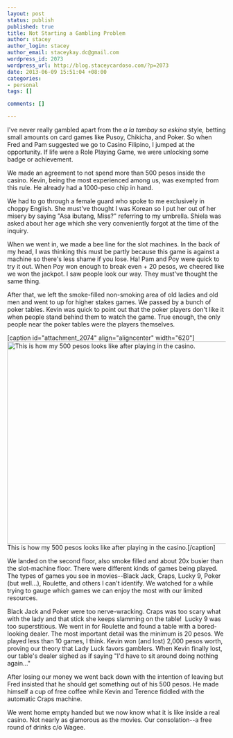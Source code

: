 ```yaml
--- 
layout: post
status: publish
published: true
title: Not Starting a Gambling Problem
author: stacey
author_login: stacey
author_email: staceykay.dc@gmail.com
wordpress_id: 2073
wordpress_url: http://blog.staceycardoso.com/?p=2073
date: 2013-06-09 15:51:04 +08:00
categories: 
- personal
tags: []

comments: []

---
```

I've never really gambled apart from the <em>a la</em> <em>tambay sa eskina </em>style<em>,</em> betting small amounts on card games like Pusoy, Chikicha, and Poker. So when Fred and Pam suggested we go to Casino Filipino, I jumped at the opportunity. If life were a Role Playing Game, we were unlocking some badge or achievement.

We made an agreement to not spend more than 500 pesos inside the casino. Kevin, being the most experienced among us, was exempted from this rule. He already had a 1000-peso chip in hand.

We had to go through a female guard who spoke to me exclusively in choppy English. She must've thought I was Korean so I put her out of her misery by saying "Asa ibutang, Miss?" referring to my umbrella. Shiela was asked about her age which she very conveniently forgot at the time of the inquiry.

When we went in, we made a bee line for the slot machines. In the back of my head, I was thinking this must be partly because this game is against a machine so there's less shame if you lose. Ha! Pam and Poy were quick to try it out. When Poy won enough to break even + 20 pesos, we cheered like we won the jackpot. I saw people look our way. They must've thought the same thing.

After that, we left the smoke-filled non-smoking area of old ladies and old men and went to up for higher stakes games. We passed by a bunch of poker tables. Kevin was quick to point out that the poker players don't like it when people stand behind them to watch the game. True enough, the only people near the poker tables were the players themselves.

[caption id="attachment_2074" align="aligncenter" width="620"]<a href="http://blog.staceycardoso.com/wp-content/uploads/2013/06/DSCN1528.jpg"><img class="size-large wp-image-2074" title="This is how my 500 pesos looks like after playing in the casino." src="http://blog.staceycardoso.com/wp-content/uploads/2013/06/DSCN1528-1024x768.jpg" alt="This is how my 500 pesos looks like after playing in the casino." width="620" height="465" /></a> This is how my 500 pesos looks like after playing in the casino.[/caption]

We landed on the second floor, also smoke filled and about 20x busier than the slot-machine floor. There were different kinds of games being played. The types of games you see in movies--Black Jack, Craps, Lucky 9, Poker (but well...), Roulette, and others I can't identify. We watched for a while trying to gauge which games we can enjoy the most with our limited resources.

Black Jack and Poker were too nerve-wracking. Craps was too scary what with the lady and that stick she keeps slamming on the table!  Lucky 9 was too superstitious. We went in for Roulette and found a table with a bored-looking dealer. The most important detail was the minimum is 20 pesos. We played less than 10 games, I think. Kevin won (and lost) 2,000 pesos worth, proving our theory that Lady Luck favors gamblers. When Kevin finally lost, our table's dealer sighed as if saying "I'd have to sit around doing nothing again..."

After losing our money we went back down with the intention of leaving but Fred insisted that he should get something out of his 500 pesos. He made himself a cup of free coffee while Kevin and Terence fiddled with the automatic Craps machine.

We went home empty handed but we now know what it is like inside a real casino. Not nearly as glamorous as the movies. Our consolation--a free round of drinks c/o Wagee.
